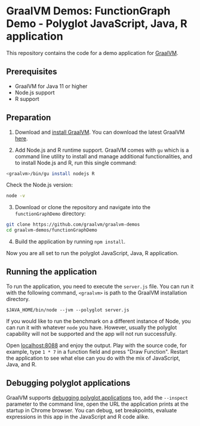 # GraalVM Demos: FunctionGraph Demo - Polyglot JavaScript, Java, R application

This repository contains the code for a demo application for [GraalVM](graalvm.org).

## Prerequisites

- GraalVM for Java 11 or higher
- Node.js support
- R support

## Preparation

1. Download and [install GraalVM](https://www.graalvm.org/docs/getting-started/#install-graalvm). You can download the latest GraalVM [here](https://www.graalvm.org/downloads/).

2. Add Node.js and R runtime support. GraalVM comes with `gu` which is a command line utility to install and manage additional functionalities, and to install Node.js and R, run this single command:
  ```bash
  <graalvm>/bin/gu install nodejs R
  ```
  Check the Node.js version:
  ```bash
  node -v
  ```

3. Download or clone the repository and navigate into the `functionGraphDemo` directory:
  ```bash
  git clone https://github.com/graalvm/graalvm-demos
  cd graalvm-demos/functionGraphDemo
  ```
4. Build the application by running `npm install`.

Now you are all set to run the polyglot JavaScript, Java, R application.

## Running the application
To run the application, you need to execute the `server.js` file.
You can run it with the following command, `<graalvm>` is path to the GraalVM installation directory.

```
$JAVA_HOME/bin/node --jvm --polyglot server.js
```

If you would like to run the benchmark on a different instance of Node, you can run it with whatever `node` you have.
However, usually the polyglot capability will not be supported and the app will not run successfully.

Open [localhost:8088](http://localhost:8088/) and enjoy the output.
Play with the source code, for example, type `1 * 7` in a function field and press "Draw Function".
Restart the application to see what else can you do with the mix of JavaScript, Java, and R.

## Debugging polyglot applications
GraalVM supports [debugging polyglot applications](https://www.graalvm.org/tools/chrome-debugger/) too, add the `--inspect` parameter to the command line, open the URL the application prints at the startup in Chrome browser.
You can debug, set breakpoints, evaluate expressions in this app in the JavaScript and R code alike.
